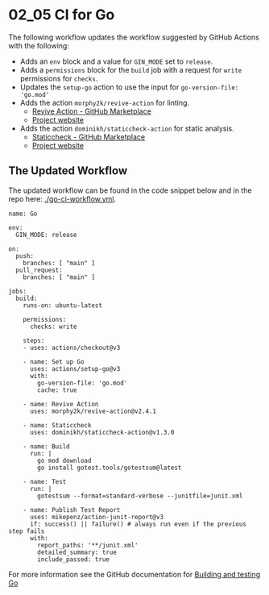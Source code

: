 # 02_05 CI for Go

The following workflow updates the workflow suggested by GitHub Actions with the following:

- Adds an `env` block and a value for `GIN_MODE` set to `release`.
- Adds a `permissions` block for the `build` job with a request for `write` permissions for `checks`.
- Updates the `setup-go` action to use the input for `go-version-file: 'go.mod'`
- Adds the action `morphy2k/revive-action` for linting.
  - [Revive Action - GitHub Marketplace](https://github.com/marketplace/actions/revive-action)
  - [Project website](https://github.com/mgechev/revive)
- Adds the action `dominikh/staticcheck-action` for static analysis.
  - [Staticcheck - GitHub Marketplace](https://github.com/marketplace/actions/staticcheck)
  - [Project website](https://staticcheck.io/)


## The Updated Workflow
The updated workflow can be found in the code snippet below and in the repo here: [./go-ci-workflow.yml](./go-ci-workflow.yml).

    name: Go

    env:
      GIN_MODE: release

    on:
      push:
        branches: [ "main" ]
      pull_request:
        branches: [ "main" ]

    jobs:
      build:
        runs-on: ubuntu-latest

        permissions:
          checks: write

        steps:
        - uses: actions/checkout@v3

        - name: Set up Go
          uses: actions/setup-go@v3
          with:
            go-version-file: 'go.mod'
            cache: true

        - name: Revive Action
          uses: morphy2k/revive-action@v2.4.1

        - name: Staticcheck
          uses: dominikh/staticcheck-action@v1.3.0

        - name: Build
          run: |
            go mod download
            go install gotest.tools/gotestsum@latest

        - name: Test
          run: |
            gotestsum --format=standard-verbose --junitfile=junit.xml

        - name: Publish Test Report
          uses: mikepenz/action-junit-report@v3
          if: success() || failure() # always run even if the previous step fails
          with:
            report_paths: '**/junit.xml'
            detailed_summary: true
            include_passed: true


 For more information see the GitHub documentation for [Building and testing Go](https://docs.github.com/en/actions/automating-builds-and-tests/building-and-testing-go)
